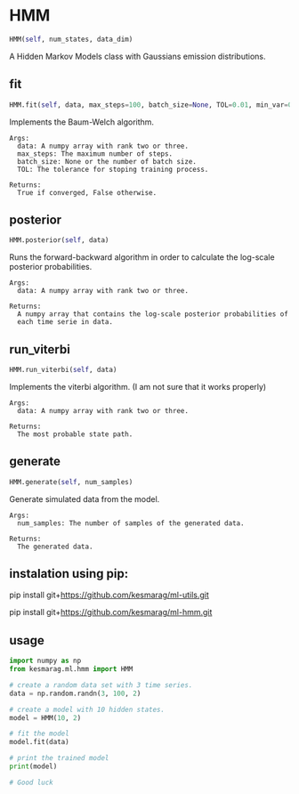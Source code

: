 <h1 id="kesmarag.ml.hmm.HMM">HMM</h1>

```python
HMM(self, num_states, data_dim)
```
A Hidden Markov Models class with Gaussians emission distributions.

<h2 id="kesmarag.ml.hmm.HMM.fit">fit</h2>

```python
HMM.fit(self, data, max_steps=100, batch_size=None, TOL=0.01, min_var=0.1, num_runs=1)
```
Implements the Baum-Welch algorithm.

    Args:
      data: A numpy array with rank two or three.
      max_steps: The maximum number of steps.
      batch_size: None or the number of batch size.
      TOL: The tolerance for stoping training process.

    Returns:
      True if converged, False otherwise.


<h2 id="kesmarag.ml.hmm.HMM.posterior">posterior</h2>

```python
HMM.posterior(self, data)
```
Runs the forward-backward algorithm in order to calculate
       the log-scale posterior probabilities.

    Args:
      data: A numpy array with rank two or three.

    Returns:
      A numpy array that contains the log-scale posterior probabilities of
      each time serie in data.


<h2 id="kesmarag.ml.hmm.HMM.run_viterbi">run_viterbi</h2>

```python
HMM.run_viterbi(self, data)
```
Implements the viterbi algorithm. 
    (I am not sure that it works properly)

    Args:
      data: A numpy array with rank two or three.

    Returns:
      The most probable state path.


<h2 id="kesmarag.ml.hmm.HMM.generate">generate</h2>

```python
HMM.generate(self, num_samples)
```
Generate simulated data from the model.

    Args:
      num_samples: The number of samples of the generated data.

    Returns:
      The generated data.

## instalation using pip:

pip install git+https://github.com/kesmarag/ml-utils.git

pip install git+https://github.com/kesmarag/ml-hmm.git

## usage
```python
import numpy as np
from kesmarag.ml.hmm import HMM

# create a random data set with 3 time series.
data = np.random.randn(3, 100, 2)

# create a model with 10 hidden states.
model = HMM(10, 2)

# fit the model
model.fit(data)

# print the trained model
print(model)

# Good luck
```